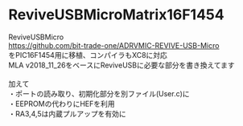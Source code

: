# ReviveUSBMicroMatrix16F1454
ReviveUSBMicro<br>
https://github.com/bit-trade-one/ADRVMIC-REVIVE-USB-Micro <br>
をPIC16F1454用に移植、コンパイラもXC8に対応 <br>
MLA v2018_11_26をベースにReviveUSBに必要な部分を書き換えてます<br>
<br>
加えて<br>
・ポートの読み取り、初期化部分を別ファイル(User.c)に<br>
・EEPROMの代わりにHEFを利用<br>
・RA3,4,5は内蔵プルアップを有効に<br>

